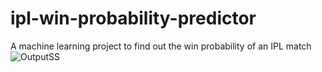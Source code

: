 # ipl-win-probability-predictor
A machine learning project to find out the win probability of an IPL match
![OutputSS](https://user-images.githubusercontent.com/60640590/195322778-6543fa0e-6650-460d-a2fb-6b4a4151aa49.png)
